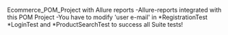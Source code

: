 Ecommerce_POM_Project with Allure reports
-Allure-reports integrated with this POM Project
-You have to modify 'user e-mail' in *RegistrationTest *LoginTest and *ProductSearchTest to success all Suite tests!
